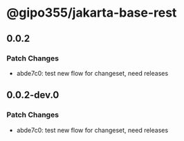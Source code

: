 # @gipo355/jakarta-base-rest

## 0.0.2

### Patch Changes

- abde7c0: test new flow for changeset, need releases

## 0.0.2-dev.0

### Patch Changes

- abde7c0: test new flow for changeset, need releases
